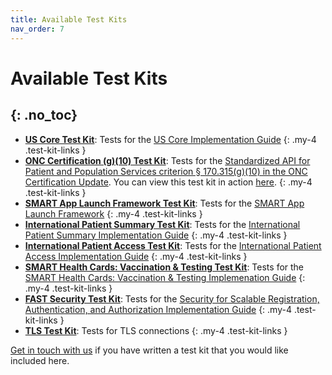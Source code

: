 ```yaml
---
title: Available Test Kits
nav_order: 7
---
```

# Available Test Kits
{: .no_toc}
---

- **[US Core Test Kit](https://github.com/inferno-framework/us-core-test-kit)**:
  Tests for the [US Core Implementation Guide](http://hl7.org/fhir/us/core)
{: .my-4 .test-kit-links }
- **[ONC Certification (g)(10) Test
    Kit](https://github.com/inferno-framework/onc-certification-g10-test-kit)**:
    Tests for the [Standardized API for Patient and Population Services
    criterion § 170.315(g)(10) in the ONC Certification
    Update](https://www.healthit.gov/test-method/standardized-api-patient-and-population-services#test_procedure).
    You can view this test kit in action
  [here](https://inferno.healthit.gov/onc-certification-g10-test-kit).
{: .my-4 .test-kit-links }
- **[SMART App Launch Framework Test
  Kit](https://github.com/inferno-framework/smart-app-launch-test-kit)**: Tests
  for the [SMART App Launch Framework](http://hl7.org/fhir/smart-app-launch)
{: .my-4 .test-kit-links }
- **[International Patient Summary Test
  Kit](https://github.com/inferno-framework/ips-test-kit)**: Tests for the
  [International Patient Summary Implementation
  Guide](http://hl7.org/fhir/uv/ips/)
{: .my-4 .test-kit-links }
- **[International Patient Access Test
  Kit](https://github.com/inferno-framework/ipa-test-kit)**: Tests for the
  [International Patient Access Implementation
  Guide](http://build.fhir.org/ig/HL7/fhir-ipa/)
{: .my-4 .test-kit-links }
- **[SMART Health Cards: Vaccination & Testing Test
  Kit](https://github.com/inferno-framework/shc-vaccination-test-kit)**: Tests
  for the [SMART Health Cards: Vaccination & Testing Implemenation
  Guide](https://build.fhir.org/ig/HL7/fhir-shc-vaccination-ig/)
{: .my-4 .test-kit-links }
- **[FAST Security Test
  Kit](https://github.com/inferno-framework/fast-security-test-kit)**: Tests for
  the [Security for Scalable Registration, Authentication, and Authorization
  Implementation
  Guide](https://build.fhir.org/ig/HL7/fhir-udap-security-ig/index.html)
{: .my-4 .test-kit-links }
- **[TLS Test Kit](https://github.com/inferno-framework/tls-test-kit)**: Tests
  for TLS connections
{: .my-4 .test-kit-links }


[Get in touch with us](mailto:inferno@groups.mitre.org) if you have written a
test kit that you would like included here.
